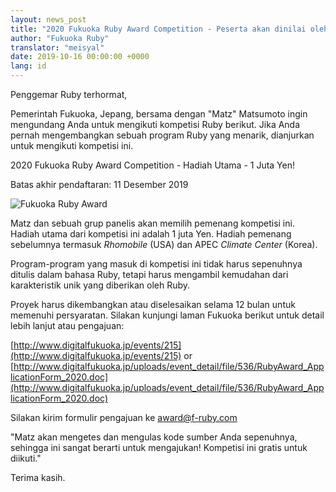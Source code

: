 ```yaml
---
layout: news_post
title: "2020 Fukuoka Ruby Award Competition - Peserta akan dinilai oleh Matz"
author: "Fukuoka Ruby"
translator: "meisyal"
date: 2019-10-16 00:00:00 +0000
lang: id
---
```


Penggemar Ruby terhormat,

Pemerintah Fukuoka, Jepang, bersama dengan "Matz" Matsumoto ingin mengundang
Anda untuk mengikuti kompetisi Ruby berikut. Jika Anda pernah mengembangkan
sebuah program Ruby yang menarik, dianjurkan untuk mengikuti kompetisi ini.

2020 Fukuoka Ruby Award Competition - Hadiah Utama - 1 Juta Yen!

Batas akhir pendaftaran: 11 Desember 2019

![Fukuoka Ruby Award](https://www.digitalfukuoka.jp/javascripts/kcfinder/upload/images/fukuokarubyaward2017.png)

Matz dan sebuah grup panelis akan memilih pemenang kompetisi ini. Hadiah utama
dari kompetisi ini adalah 1 juta Yen. Hadiah pemenang sebelumnya termasuk
*Rhomobile* (USA) dan APEC *Climate Center* (Korea).


Program-program yang masuk di kompetisi ini tidak harus sepenuhnya ditulis
dalam bahasa Ruby, tetapi harus mengambil kemudahan dari karakteristik unik
yang diberikan oleh Ruby.

Proyek harus dikembangkan atau diselesaikan selama 12 bulan untuk memenuhi
persyaratan. Silakan kunjungi laman Fukuoka berikut untuk detail lebih lanjut
atau pengajuan:

[http://www.digitalfukuoka.jp/events/215](http://www.digitalfukuoka.jp/events/215) or
[http://www.digitalfukuoka.jp/uploads/event_detail/file/536/RubyAward_ApplicationForm_2020.doc](http://www.digitalfukuoka.jp/uploads/event_detail/file/536/RubyAward_ApplicationForm_2020.doc)

Silakan kirim formulir pengajuan ke award@f-ruby.com

"Matz akan mengetes dan mengulas kode sumber Anda sepenuhnya, sehingga ini
sangat berarti untuk mengajukan! Kompetisi ini gratis untuk diikuti."

Terima kasih.
